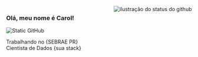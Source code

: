 
<img align='right' src="https://github-readme-streak-stats.herokuapp.com?user=CarolineSelis&hide_border=true&locale=pt_BR" alt="ilustração do status do github">

### Olá, meu nome é Carol!

<img src="https://img.shields.io/static/v1?label=Overview&message=Caroline&color=f8efd4&style=for-the-badge&logo=GitHub" alt="Static GitHub">

<p>Trabalhando no {SEBRAE PR}<br/> Cientista de Dados {sua stack}</p>
